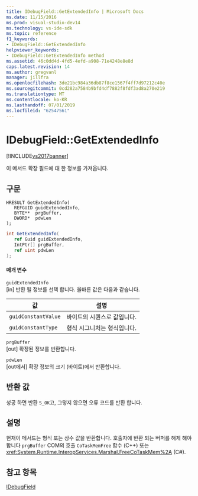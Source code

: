 ```yaml
---
title: IDebugField::GetExtendedInfo | Microsoft Docs
ms.date: 11/15/2016
ms.prod: visual-studio-dev14
ms.technology: vs-ide-sdk
ms.topic: reference
f1_keywords:
- IDebugField::GetExtendedInfo
helpviewer_keywords:
- IDebugField::GetExtendedInfo method
ms.assetid: 46c0dd4d-4fd5-4efd-a908-71e4248e8e8d
caps.latest.revision: 14
ms.author: gregvanl
manager: jillfra
ms.openlocfilehash: 3de21bc984a36db87f8ce1567f4ff7d97212c40e
ms.sourcegitcommit: 0cd282a7584b9bfd4df7882f8fdf3ad8a270e219
ms.translationtype: MT
ms.contentlocale: ko-KR
ms.lasthandoff: 07/01/2019
ms.locfileid: "62547561"
---
```

# <a name="idebugfieldgetextendedinfo"></a>IDebugField::GetExtendedInfo
[!INCLUDE[vs2017banner](../../../includes/vs2017banner.md)]

이 메서드 확장 필드에 대 한 정보를 가져옵니다.  
  
## <a name="syntax"></a>구문  
  
```cpp#  
HRESULT GetExtendedInfo(   
   REFGUID guidExtendedInfo,  
   BYTE**  prgBuffer,  
   DWORD*  pdwLen  
);  
```  
  
```csharp  
int GetExtendedInfo(  
   ref Guid guidExtendedInfo,   
   IntPtr[] prgBuffer,   
   ref uint pdwLen  
);  
```  
  
#### <a name="parameters"></a>매개 변수  
 `guidExtendedInfo`  
 [in] 반환 될 정보를 선택 합니다. 올바른 값은 다음과 같습니다.  
  
|값|설명|  
|-----------|-----------------|  
|`guidConstantValue`|바이트의 시퀀스로 값입니다.|  
|`guidConstantType`|형식 시그니처는 형식입니다.|  
  
 `prgBuffer`  
 [out] 확장된 정보를 반환합니다.  
  
 `pdwLen`  
 [out에서] 확장 정보의 크기 (바이트)에서 반환합니다.  
  
## <a name="return-value"></a>반환 값  
 성공 하면 반환 `S_OK`고, 그렇지 않으면 오류 코드를 반환 합니다.  
  
## <a name="remarks"></a>설명  
 현재이 메서드는 형식 또는 상수 값을 반환합니다. 호출자에 반환 되는 버퍼를 해제 해야 합니다 `prgBuffer` COM의 호출 `CoTaskMemFree` 함수 (C++) 또는 <xref:System.Runtime.InteropServices.Marshal.FreeCoTaskMem%2A> (C#).  
  
## <a name="see-also"></a>참고 항목  
 [IDebugField](../../../extensibility/debugger/reference/idebugfield.md)
